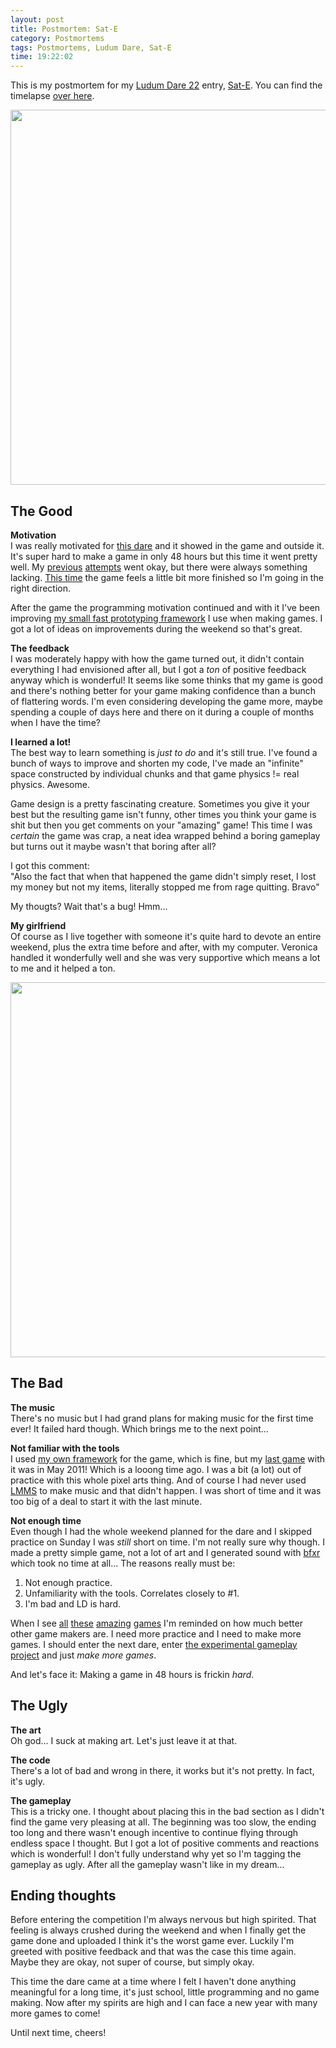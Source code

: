 ```yaml
---
layout: post
title: Postmortem: Sat-E
category: Postmortems
tags: Postmortems, Ludum Dare, Sat-E
time: 19:22:02
---
```

This is my postmortem for my [Ludum Dare 22](http://www.ludumdare.com/compo/ludum-dare-22/?action=preview) entry, [Sat-E](http://www.ludumdare.com/compo/ludum-dare-22/?action=preview&uid=1895). You can find the timelapse [over here](http://www.ludumdare.com/compo/2011/12/19/sat-e-timelapse).

<img src="/media/images/ld22-lone.png" width="600"/>

## The Good

**Motivation**  
I was really motivated for [this dare](http://www.ludumdare.com/compo/ludum-dare-22/?action=preview) and it showed in the game and outside it. It's super hard to make a game in only 48 hours but this time it went pretty well. My [previous](/games/my_minions) [attempts](/games/beebop_the_island_hopper) went okay, but there were always something lacking. [This time](/games/sat-e) the game feels a little bit more finished so I'm going in the right direction.

After the game the programming motivation continued and with it I've been improving [my small fast prototyping framework](https://github.com/treeman/7days) I use when making games. I got a lot of ideas on improvements during the weekend so that's great.

**The feedback**  
I was moderately happy with how the game turned out, it didn't contain everything I had envisioned after all, but I got a *ton* of positive feedback anyway which is wonderful! It seems like some thinks that my game is good and there's nothing better for your game making confidence than a bunch of flattering words. I'm even considering developing the game more, maybe spending a couple of days here and there on it during a couple of months when I have the time?

**I learned a lot!**  
The best way to learn something is *just to do* and it's still true. I've found a bunch of ways to improve and shorten my code, I've made an "infinite" space constructed by individual chunks and that game physics != real physics. Awesome.

Game design is a pretty fascinating creature. Sometimes you give it your best but the resulting game isn't funny, other times you think your game is shit but then you get comments on your "amazing" game! This time I was *certain* the game was crap, a neat idea wrapped behind a boring gameplay but turns out it maybe wasn't that boring after all?

I got this comment:  
"Also the fact that when that happened the game didn't simply reset, I lost my money but not my items, 
literally stopped me from rage quitting. Bravo"

My thougts? Wait that's a bug! Hmm...

**My girlfriend**  
Of course as I live together with someone it's quite hard to devote an entire weekend, plus the extra time before and after, with my computer. Veronica handled it wonderfully well and she was very supportive which means a lot to me and it helped a ton.

<img src="/media/images/ld22-lots.png" width="600" />

## The Bad 

**The music**  
There's no music but I had grand plans for making music for the first time ever! It failed hard though. Which brings me to the next point...

**Not familiar with the tools**  
I used [my own framework](https://github.com/treeman/7days) for the game, which is fine, but my [last game](/games/my_minions) with it was in May 2011! Which is a looong time ago. I was a bit (a lot) out of practice with this whole pixel arts thing. And of course I had never used [LMMS](http://lmms.sourceforge.net/) to make music and that didn't happen. I was short of time and it was too big of a deal to start it with the last minute.

**Not enough time**  
Even though I had the whole weekend planned for the dare and I skipped practice on Sunday I was *still* short on time. I'm not really sure why though. I made a pretty simple game, not a lot of art and I generated sound with [bfxr](http://www.bfxr.net/) which took no time at all... The reasons really must be:

1. Not enough practice.
2. Unfamiliarity with the tools. Correlates closely to #1.
3. I'm bad and LD is hard.

When I see [all](http://www.ludumdare.com/compo/ludum-dare-22/?action=preview) [these](http://www.ludumdare.com/compo/ludum-dare-22/?action=preview&uid=8158) [amazing](http://www.ludumdare.com/compo/ludum-dare-22/?action=preview&uid=2982) [games](http://www.ludumdare.com/compo/ludum-dare-22/?action=preview&uid=527) I'm reminded on how much better other game makers are. I need more practice and I need to make more games. I should enter the next dare, enter [the experimental gameplay project](http://experimentalgameplay.com/) and just *make more games*.

And let's face it: Making a game in 48 hours is frickin *hard*.

## The Ugly

**The art**  
Oh god... I suck at making art. Let's just leave it at that.

**The code**  
There's a lot of bad and wrong in there, it works but it's not pretty. In fact, it's ugly.

**The gameplay**  
This is a tricky one. I thought about placing this in the bad section as I didn't find the game very pleasing at all. The beginning was too slow, the ending too long and there wasn't enough incentive to continue flying through endless space I thought. But I got a lot of positive comments and reactions which is wonderful! I don't fully understand why yet so I'm tagging the gameplay as ugly. After all the gameplay wasn't like in my dream...

## Ending thoughts
Before entering the competition I'm always nervous but high spirited. That feeling is always crushed during the weekend and when I finally get the game done and uploaded I think it's the worst game ever. Luckily I'm greeted with positive feedback and that was the case this time again. Maybe they are okay, not super of course, but simply okay.

This time the dare came at a time where I felt I haven't done anything meaningful for a long time, it's just school, little programming and no game making. Now after my spirits are high and I can face a new year with many more games to come!

Until next time, cheers!

